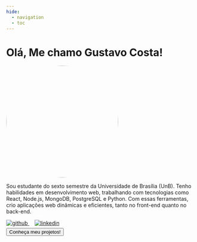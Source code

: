 ```yaml
---
hide:
  - navigation
  - toc
---
```


# Olá, Me chamo Gustavo Costa!
<div class='profile-card'>
    <div class='content'>
        <img src='https://avatars.githubusercontent.com/u/101185927?v=4' style='height:300px;border-radius:50%' />
        <p>Sou estudante do sexto semestre da Universidade de Brasília (UnB). Tenho habilidades em desenvolvimento web, trabalhando com tecnologias como React, Node.js, MongoDB, PostgreSQL e Python. Com essas ferramentas, crio aplicações web dinâmicas e eficientes, tanto no front-end quanto no back-end.</p>
    </div>
</div>

<div class='main'>
    <a style='margin-right:1em' href="https://github.com/cwtshh" target="_blank">
    <img src=https://img.shields.io/badge/github-%2324292e.svg?&style=for-the-badge&logo=github&logoColor=white alt=github style="margin-bottom: 5px;" />
    </a>
    <a href="https://linkedin.com/in/gustavo-costa-de-jesus-b418991ba" target="_blank">
    <img src=https://img.shields.io/badge/linkedin-%231E77B5.svg?&style=for-the-badge&logo=linkedin&logoColor=white alt=linkedin style="margin-bottom: 5px;" />
    </a> 
</div>

<div class='btn-div'>
    <button class='btn' onclick='redirect()'>Conheça meu projetos!</button>
</div>


<script>
function redirect() {
    window.location.href = "projetos";
}
</script>